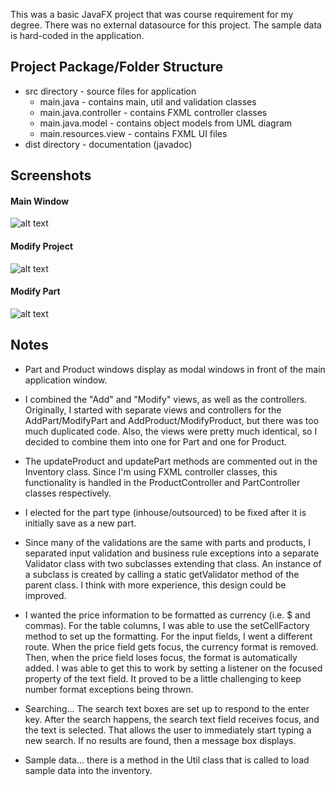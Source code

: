 This was a basic JavaFX project that was course requirement for my degree. There was no external datasource for this 
project. The sample data is hard-coded in the application.

## Project Package/Folder Structure
- src directory - source files for application
  - main.java - contains main, util and validation classes
  - main.java.controller - contains FXML controller classes
  - main.java.model - contains object models from UML diagram
  - main.resources.view - contains FXML UI files
- dist directory - documentation (javadoc) 

## Screenshots
#### Main Window
![alt text](https://clstephenson.s3-us-west-2.amazonaws.com/images/inventory-system-main.png "main window")

#### Modify Project
![alt text](https://clstephenson.s3-us-west-2.amazonaws.com/images/inventory-system-modifyProduct.png "modify project window")

#### Modify Part
![alt text](https://clstephenson.s3-us-west-2.amazonaws.com/images/inventory-system-modifyPart.png "modify part window")

## Notes
- Part and Product windows display as modal windows in front of the main application window.

- I combined the "Add" and "Modify" views, as well as the controllers.  Originally, I started with separate views and controllers for the AddPart/ModifyPart and AddProduct/ModifyProduct, but there was too much duplicated code.  Also, the views were pretty much identical, so I decided to combine them into one for Part and one for Product.

- The updateProduct and updatePart methods are commented out in the Inventory class.  Since I'm using FXML controller classes, this functionality is handled in the ProductController and PartController classes respectively. 

- I elected for the part type (inhouse/outsourced) to be fixed after it is initially save as a new part.

- Since many of the validations are the same with parts and products, I separated input validation and business rule exceptions into a separate Validator class with two subclasses extending that class.  An instance of a subclass is created by calling a static getValidator method of the parent class.  I think with more experience, this design could be improved.

- I wanted the price information to be formatted as currency (i.e. $ and commas).  For the table columns, I was able to use the setCellFactory method to set up the formatting.  For the input fields, I went a different route.  When the price field gets focus, the currency format is removed.  Then, when the price field loses focus, the format is automatically added.  I was able to get this to work by setting a listener on the focused property of the text field.  It proved to be a little challenging to keep number format exceptions being thrown.

- Searching... The search text boxes are set up to respond to the enter key.  After the search happens, the search text field receives focus, and the text is selected.  That allows the user to immediately start typing a new search.  If no results are found, then a message box displays.

- Sample data... there is a method in the Util class that is called to load sample data into the inventory.   





